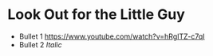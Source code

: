 # Look Out for the Little Guy
- Bullet 1 https://www.youtube.com/watch?v=hRgITZ-c7qI
- Bullet 2
*Italic*